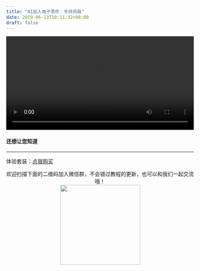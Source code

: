 ```yaml
---
title: "01加入电子零件：手持风扇"
date: 2019-06-13T10:11:32+08:00
draft: false
---
```



<div class="video">
<video controls="controls" width="100%">
  <source type="video/mp4" src="https://makerbrush.s3.cn-north-1.amazonaws.com.cn/Tutorials/06Adding_electronics.mp4"></source>
</video>
</div>

#### 还想让您知道
_______________________________
体验套装：[点我购买](https://item.taobao.com/item.htm?spm=a1z10.1-c-s.w4004-21156499970.28.707a44b8Do1sS0&id=599152297398)



<center>欢迎扫描下面的二维码加入微信群，不会错过教程的更新，也可以和我们一起交流哦！</center >

<center><img src="/img/WechatIMG1189.jpeg" style="width: 215px; margin: unset;"/></center >
